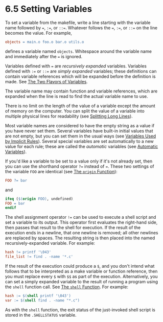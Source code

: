 # 6.5 Setting Variables

To set a variable from the makefile, write a line starting with the variable name followed by `=`, `:=`, or `::=`.
Whatever follows the `=`, `:=`, or `::=` on the line becomes the value.
For example,

```makefile
objects = main.o foo.o bar.o utils.o
```

defines a variable named `objects`.
Whitespace around the variable name and immediately after the `=` is ignored.

Variables defined with `=` are _recursively expanded_ variables.
Variables defined with `:=` or `::=` are _simply expanded_ variables;
these definitions can contain variable references which will be expanded before the definition is made.
See [The Two Flavors of Variables](./flavors).

The variable name may contain function and variable references, which are expanded when the line is read to find the actual variable name to use.

There is no limit on the length of the value of a variable except the amount of memory on the computer.
You can split the value of a variable into multiple physical lines for readability (see [Splitting Long Lines](./splitting-lines)).

Most variable names are considered to have the empty string as a value if you have never set them.
Several variables have built-in initial values that are not empty, but you can set them in the usual ways (see [Variables Used by Implicit Rules](./implicit-variables)).
Several special variables are set automatically to a new value for each rule;
these are called the _automatic_ variables (see [Automatic Variables](./automatic-variables)).

If you'd like a variable to be set to a value only if it's not already set, then you can use the shorthand operator `?=` instead of `=`.
These two settings of the variable `FOO` are identical (see [The `origin` Function](./origin-function)):

```makefile
FOO ?= bar
```

and

```makefile
ifeq ($(origin FOO), undefined)
FOO = bar
endif
```

The shell assignment operator `!=` can be used to execute a shell script and set a variable to its output.
This operator first evaluates the right-hand side, then passes that result to the shell for execution.
If the result of the execution ends in a newline, that one newline is removed;
all other newlines are replaced by spaces.
The resulting string is then placed into the named recursively-expanded variable.
For example:

```makefile
hash != printf '\043'
file_list != find . -name '*.c'
```

If the result of the execution could produce a `$`, and you don't intend what follows that to be interpreted as a make variable or function reference, then you must replace every `$` with `$$` as part of the execution.
Alternatively, you can set a simply expanded variable to the result of running a program using the `shell` function call.
See [The `shell` Function](./shell-function).
For example:

```makefile
hash := $(shell printf '\043')
var := $(shell find . -name "*.c")
```

As with the `shell` function, the exit status of the just-invoked shell script is stored in the `.SHELLSTATUS` variable.
